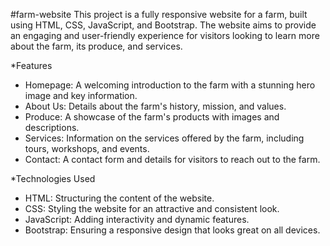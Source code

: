#farm-website
This project is a fully responsive website for a farm, built using HTML, CSS, JavaScript, and Bootstrap. The website aims to provide an engaging and user-friendly experience for visitors looking to learn more about the farm, its produce, and services.

*Features
- Homepage: A welcoming introduction to the farm with a stunning hero image and key information.
- About Us: Details about the farm's history, mission, and values.
- Produce: A showcase of the farm's products with images and descriptions.
- Services: Information on the services offered by the farm, including tours, workshops, and events.
- Contact: A contact form and details for visitors to reach out to the farm.

*Technologies Used
- HTML: Structuring the content of the website.
- CSS: Styling the website for an attractive and consistent look.
- JavaScript: Adding interactivity and dynamic features.
- Bootstrap: Ensuring a responsive design that looks great on all devices.

